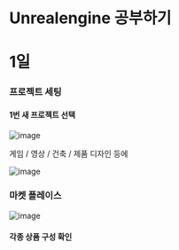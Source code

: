 # Unrealengine 공부하기

# 1일

### 프로젝트 세팅

#### 1번 새 프로젝트 선택

![image](https://user-images.githubusercontent.com/80494367/117901233-df730e80-b305-11eb-892b-164e4d5c5d25.png)

게임 / 영상 / 건축 / 제품 디자인 등에 


![image](https://user-images.githubusercontent.com/80494367/117900345-f87ac000-b303-11eb-99c4-4819fcde02fe.png)


### 마켓 플레이스

![image](https://user-images.githubusercontent.com/80494367/117900582-7212ae00-b304-11eb-92b7-9ee311cb02d8.png)

#### 각종 상품 구성 확인


### 
